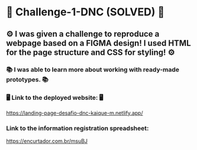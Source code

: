 # 🚀 Challenge-1-DNC (SOLVED) 🚀

## ⚙️ I was given a challenge to reproduce a webpage based on a FIGMA design! I used HTML for the page structure and CSS for styling! ⚙️

### 📚 I was able to learn more about working with ready-made prototypes. 📚

### 🖥️ Link to the deployed website: 🖥️
https://landing-page-desafio-dnc-kaique-m.netlify.app/ <br/>

### Link to the information registration spreadsheet:
https://encurtador.com.br/msuBJ
